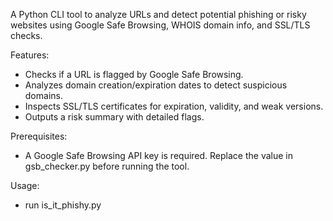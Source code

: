 A Python CLI tool to analyze URLs and detect potential phishing or risky websites using Google Safe Browsing, WHOIS domain info, and SSL/TLS checks.

Features:
- Checks if a URL is flagged by Google Safe Browsing.
- Analyzes domain creation/expiration dates to detect suspicious domains.
- Inspects SSL/TLS certificates for expiration, validity, and weak versions.
- Outputs a risk summary with detailed flags.

Prerequisites:
- A Google Safe Browsing API key is required. Replace the value in gsb_checker.py before running the tool.

Usage:
- run is_it_phishy.py
